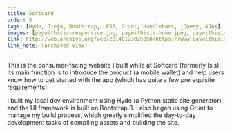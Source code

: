 ```yaml
---
title: Softcard
order: 5
tags: [Hyde, Jinja, Bootstrap, LESS, Grunt, Handlebars, jQuery, AJAX]
images: [paywithisis-responsive.jpg, paywithisis-home.jpeg, paywithisis-get-started.jpeg, paywithisis-learn.jpeg]
link: http://web.archive.org/web/20140123025050/https://www.paywithisis.com/
link_note: (archived view)
---
```


This is the consumer-facing website I built while at Softcard (formerly Isis).  Its main function is to introduce the product (a mobile wallet) and help users know how to get started with the app (which has quite a few prerequisite requirements).

I built my local dev environment using Hyde (a Python static site generator) and the UI framework is built on Bootstrap 3.  I also began using Grunt to manage my build process, which greatly simplified the day-to-day development tasks of compiling assets and building the site.
